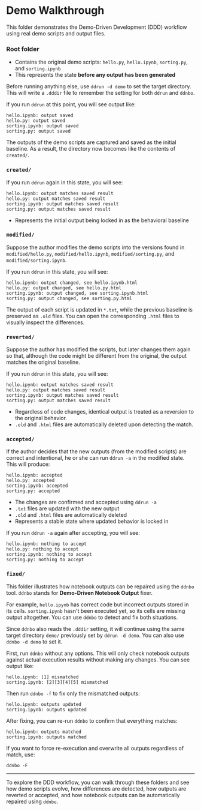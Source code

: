 # Demo Walkthrough

This folder demonstrates the Demo-Driven Development (DDD) workflow using real demo scripts and output files.

### Root folder
- Contains the original demo scripts: `hello.py`, `hello.ipynb`, `sorting.py`, and `sorting.ipynb`
- This represents the state **before any output has been generated**

Before running anything else, use `ddrun -d demo` to set the target directory. This will write a `.dddir` file to remember the setting for both `ddrun` and `ddnbo`.

If you run `ddrun` at this point, you will see output like:

```
hello.ipynb: output saved
hello.py: output saved
sorting.ipynb: output saved
sorting.py: output saved
```

The outputs of the demo scripts are captured and saved as the initial baseline.
As a result, the directory now becomes like the contents of `created/`.

### `created/`

If you run `ddrun` again in this state, you will see:

```
hello.ipynb: output matches saved result
hello.py: output matches saved result
sorting.ipynb: output matches saved result
sorting.py: output matches saved result
```

- Represents the initial output being locked in as the behavioral baseline

### `modified/`
Suppose the author modifies the demo scripts into the versions found in `modified/hello.py`, `modified/hello.ipynb`, `modified/sorting.py`, and `modified/sorting.ipynb`.

If you run `ddrun` in this state, you will see:

```
hello.ipynb: output changed, see hello.ipynb.html
hello.py: output changed, see hello.py.html
sorting.ipynb: output changed, see sorting.ipynb.html
sorting.py: output changed, see sorting.py.html
```

The output of each script is updated in `*.txt`, while the previous baseline is preserved as `.old` files.
You can open the corresponding `.html` files to visually inspect the differences.

### `reverted/`
Suppose the author has modified the scripts, but later changes them again so that, although the code might be different from the original, the output matches the original baseline.

If you run `ddrun` in this state, you will see:

```
hello.ipynb: output matches saved result
hello.py: output matches saved result
sorting.ipynb: output matches saved result
sorting.py: output matches saved result
```

- Regardless of code changes, identical output is treated as a reversion to the original behavior.
- `.old` and `.html` files are automatically deleted upon detecting the match.

### `accepted/`
If the author decides that the new outputs (from the modified scripts) are correct and intentional, he or she can run `ddrun -a` in the modified state. This will produce:

```
hello.ipynb: accepted
hello.py: accepted
sorting.ipynb: accepted
sorting.py: accepted
```

- The changes are confirmed and accepted using `ddrun -a`
- `.txt` files are updated with the new output
- `.old` and `.html` files are automatically deleted
- Represents a stable state where updated behavior is locked in

If you run `ddrun -a` again after accepting, you will see:

```
hello.ipynb: nothing to accept
hello.py: nothing to accept
sorting.ipynb: nothing to accept
sorting.py: nothing to accept
```

### `fixed/`
This folder illustrates how notebook outputs can be repaired using the `ddnbo` tool. `ddnbo` stands for **Demo-Driven Notebook Output** fixer.

For example, `hello.ipynb` has correct code but incorrect outputs stored in its cells. `sorting.ipynb` hasn't been executed yet, so its cells are missing output altogether. You can use `ddnbo` to detect and fix both situations.

Since `ddnbo` also reads the `.dddir` setting, it will continue using the same target directory `demo/` previously set by `ddrun -d demo`. You can also use `ddnbo -d demo` to set it.

First, run `ddnbo` without any options. This will only check notebook outputs against actual execution results without making any changes. You can see output like:

```
hello.ipynb: [1] mismatched
sorting.ipynb: [2][3][4][5] mismatched
```

Then run `ddnbo -f` to fix only the mismatched outputs:

```
hello.ipynb: outputs updated
sorting.ipynb: outputs updated
```

After fixing, you can re-run `ddnbo` to confirm that everything matches:

```
hello.ipynb: outputs matched
sorting.ipynb: outputs matched
```

If you want to force re-execution and overwrite all outputs regardless of match, use:

```
ddnbo -F
```

---

To explore the DDD workflow, you can walk through these folders and see how demo scripts evolve, how differences are detected, how outputs are reverted or accepted, and how notebook outputs can be automatically repaired using `ddnbo`.
